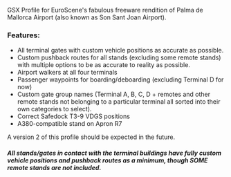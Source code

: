 <!--- Licensed Under: CC BY-NC 4.0 --->
GSX Profile for EuroScene's fabulous freeware rendition of Palma de Mallorca Airport (also known as Son Sant Joan Airport).

### Features:
- All terminal gates with custom vehicle positions as accurate as possible.
- Custom pushback routes for all stands (excluding some remote stands) with multiple options to be as accurate to reality as possible.
- Airport walkers at all four terminals
- Passenger waypoints for boarding/deboarding (excluding Terminal D for now)
- Custom gate group names (Terminal A, B, C, D + remotes and other remote stands not belonging to a particular terminal all sorted into their own categories to select).
- Correct Safedock T3-9 VDGS positions
- A380-compatible stand on Apron R7

A version 2 of this profile should be expected in the future.

##### All stands/gates in contact with the terminal buildings have fully custom vehicle positions and pushback routes as a minimum, though SOME remote stands are not included.